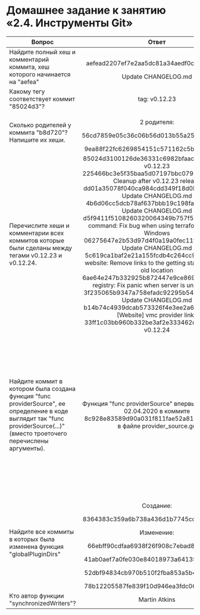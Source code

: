 # Домашнее задание к занятию «2.4. Инструменты Git»

|Вопрос               |Ответ|Команды|
|--------------------------------------|:-----------------------------------:|:------------------------:|
|Найдите полный хеш и комментарий коммита, хеш которого начинается на "aefea"|<p>aefead2207ef7e2aa5dc81a34aedf0cad4c32545</p>Update CHANGELOG.md|$ git show aefea|
|Какому тегу соответствует коммит "85024d3"?|tag: v0.12.23|$ git show 85024d3|
|Сколько родителей у коммита "b8d720"? Напишите их хеши.| <p>2 родителя:</p><p>56cd7859e05c36c06b56d013b55a252d0bb7e158</p>9ea88f22fc6269854151c571162c5bcf958bee2b|<p>$ git show b8d720</p><p>$ git show 56cd7859e</p>$ git show 9ea88f22f|
|Перечислите хеши и комментарии всех коммитов которые были сделаны между тегами v0.12.23 и v0.12.24.|85024d3100126de36331c6982bfaac02cdab9e76 v0.12.23 225466bc3e5f35baa5d07197bbc079345b77525e Cleanup after v0.12.23 release dd01a35078f040ca984cdd349f18d0b67e486c35 Update CHANGELOG.md 4b6d06cc5dcb78af637bbb19c198faff37a066ed Update CHANGELOG.md d5f9411f5108260320064349b757f55c09bc4b80 command: Fix bug when using terraform login on Windows 06275647e2b53d97d4f0a19a0fec11f6d69820b5 Update CHANGELOG.md 5c619ca1baf2e21a155fcdb4c264cc9e24a2a353 website: Remove links to the getting started guide's old location 6ae64e247b332925b872447e9ce869657281c2bf registry: Fix panic when server is unreachable 3f235065b9347a758efadc92295b540ee0a5e26e Update CHANGELOG.md b14b74c4939dcab573326f4e3ee2a62e23e12f89 [Website] vmc provider links 33ff1c03bb960b332be3af2e333462dde88b279e v0.12.24|<p>$ git log --graph v0.12.23..v0.12.24</p></p><p>*или*</p>$ git log --graph v0.12.22..v0.12.24 (чтобы увидеть коммит с тегом v0.12.23 и убедиться, что все коммиты учтены)|
|Найдите коммит в котором была создана функция "func providerSource", ее определение в коде выглядит так "func providerSource(...)"  (вместо троеточего перечислены аргументы).|Функция "func providerSource" впервые появилась 02.04.2020 в коммите 8c928e83589d90a031f811fae52a81be7153e82f в файле provider_source.go|<p>$ git grep "func providerSource"</p><p>$ git log -L :"func providerSource":provider_source.go</p><p>*или*</p><p>$ git log -S"func providerSource" --oneline</p><p>$ git show 5af1e6234</p><p>$ git show 8c928e835</p><p>$ git log -L :"func providerSource":main.go</p><p>$ git log -L :"func providerSource":init_test.go</p>$ git log -L :"func providerSource":provider_source.go|
|Найдите все коммиты в которых была изменена функция "globalPluginDirs"|<p>Создание:</p><p>8364383c359a6b738a436d1b7745ccdce178df47</p><p>Изменение:</p><p>66ebff90cdfaa6938f26f908c7ebad8d547fea17</p><p>41ab0aef7a0fe030e84018973a64135b11abcd70</p><p>52dbf94834cb970b510f2fba853a5b49ad9b1a46</p>78b12205587fe839f10d946ea3fdc06719decb05|<p>$ git grep -n -p globalPluginDirs</p>$ git log -L :globalPluginDirs:plugins.go|
|Кто автор функции "synchronizedWriters"?|Martin Atkins|$ git log -SsynchronizedWriters --pretty=format:'%H %aN %ad %s'|